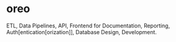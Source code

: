 # oreo
ETL, Data Pipelines, API, Frontend for Documentation, Reporting, Auth[entication[orization]], Database Design, Development. 
